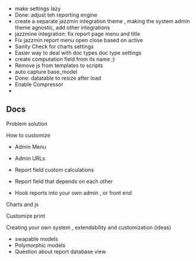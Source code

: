 
* make settings lazy 
* Done: adjust teh reporting engine
* create a separate jazzmin integration theme , making the system admin theme agnostic, add other integrations
* jazzmine integration: fix report page menu and title
* Fix jazzmin report menu open close based on active 
* Sanity Check for charts settings
* Easier way to deal with doc types doc type settings
* create computation field from its name ;)
* Remove js from templates to scripts
* auto capture base_model
* Done: datatable to resize after load
* Enable Compressor
* 

Docs 
----
Problem 
solution 


How to customize 
* Admin Menu 
* Admin URLs

* Report field custom calculations 
* Report field that depends on each other

* Hook reports into your own admin , or front end

Charts and js

Customize print



Creating your own system , extendability and customization (ideas) 
  - swapable models 
  - Polymorphic models
  - Question about report database view 



